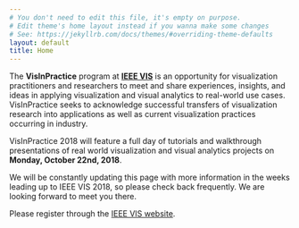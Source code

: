 ```yaml
---
# You don't need to edit this file, it's empty on purpose.
# Edit theme's home layout instead if you wanna make some changes
# See: https://jekyllrb.com/docs/themes/#overriding-theme-defaults
layout: default
title: Home
---
```


<!-- # Visualization in Practice 2018  -->

The **VisInPractice** program at **[IEEE VIS](http://ieeevis.org)** is an opportunity for visualization practitioners and researchers to meet and share experiences, insights, and ideas in applying visualization and visual analytics to real-world use cases. VisInPractice seeks to acknowledge successful transfers of visualization research into applications as well as current visualization practices occurring in industry. 

<!-- <img width="100%" src="assets/teaser.png" /> -->

VisInPractice 2018 will feature a full day of tutorials and walkthrough presentations of real world visualization and visual analytics projects on **Monday, October 22nd, 2018**. 

We will be constantly updating this page with more information in the weeks leading up to IEEE VIS 2018, so please check back frequently. We are looking forward to meet you there. 

Please register through the [IEEE VIS website](http://ieeevis.org).
